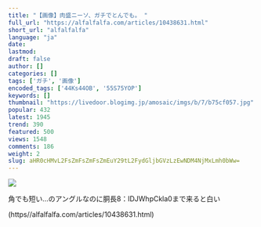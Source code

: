 ```yaml
---
title: "【画像】肉盛ニーソ、ガチでとんでも。 "
full_url: "https://alfalfalfa.com/articles/10438631.html"
short_url: "alfalfalfa"
language: "ja"
date: 
lastmod: 
draft: false
author: []
categories: []
tags: ['ガチ', '画像']
encoded_tags: ['44Ks44OB', '55S75YOP']
keywords: []
thumbnail: "https://livedoor.blogimg.jp/amosaic/imgs/b/7/b75cf057.jpg"
popular: 432
latest: 1945
trend: 390
featured: 500
views: 1548
comments: 186
weight: 2
slug: aHR0cHMvL2FsZmFsZmFsZmEuY29tL2FydGljbGVzLzEwNDM4NjMxLmh0bWw=
---
```


![](https://livedoor.blogimg.jp/amosaic/imgs/b/7/b75cf057.jpg)

角でも短い…のアングルなのに胴長8：IDJWhpCkla0まで来ると白い

(https//alfalfalfa.com/articles/10438631.html)
